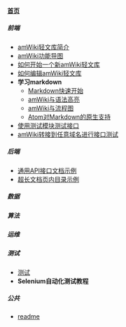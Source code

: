 
#### [首页](?file=home-首页)

##### 前端
- [amWiki轻文库简介](?file=001-前端/01-amWiki轻文库简介 "amWiki轻文库简介")
- [amWiki功能导图](?file=001-前端/02-amWiki功能导图 "amWiki功能导图")
- [如何开始一个新amWiki轻文库](?file=001-前端/03-如何开始一个新amWiki轻文库 "如何开始一个新amWiki轻文库")
- [如何编辑amWiki轻文库](?file=001-前端/04-如何编辑amWiki轻文库 "如何编辑amWiki轻文库")
- **学习markdown**
    - [Markdown快速开始](?file=001-前端/05-学习markdown/01-Markdown快速开始 "Markdown快速开始")
    - [amWiki与语法高亮](?file=001-前端/05-学习markdown/02-amWiki与语法高亮 "amWiki与语法高亮")
    - [amWiki与流程图](?file=001-前端/05-学习markdown/03-amWiki与流程图 "amWiki与流程图")
    - [Atom对Markdown的原生支持](?file=001-前端/05-学习markdown/05-Atom对Markdown的原生支持 "Atom对Markdown的原生支持")
- [使用测试模块测试接口](?file=001-前端/06-使用测试模块测试接口 "使用测试模块测试接口")
- [amWiki转接到任意域名进行接口测试](?file=001-前端/07-amWiki转接到任意域名进行接口测试 "amWiki转接到任意域名进行接口测试")

##### 后端
- [通用API接口文档示例](?file=002-后端/001-通用API接口文档示例 "通用API接口文档示例")
- [超长文档页内目录示例](?file=002-后端/002-超长文档页内目录示例 "超长文档页内目录示例")

##### 数据

##### 算法

##### 运维

##### 测试
- [测试](?file=006-测试/001-测试 "测试")
- **Selenium自动化测试教程**

##### 公共
- [readme](?file=007-公共/01-readme "readme")
